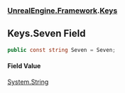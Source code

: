 ### [UnrealEngine.Framework](UnrealEngine_Framework.md 'UnrealEngine.Framework').[Keys](Keys.md 'UnrealEngine.Framework.Keys')
## Keys.Seven Field
```csharp
public const string Seven = Seven;
```
#### Field Value
[System.String](https://docs.microsoft.com/en-us/dotnet/api/System.String 'System.String')
